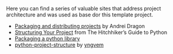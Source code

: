 Here you can find a series of valuable sites that address project architecture and was used as base dor this template project.

- [Packaging and distributing projects](https://packaging.python.org/en/latest/guides/distributing-packages-using-setuptools/#initial-fileshttps://packaging.python.org/guides/distributing-packages-using-setuptools/#setup-args) by Andrei Dragon
- [Structuring Your Project](https://docs.python-guide.org/writing/structure/) from The Hitchhiker’s Guide to Python
- [Packaging a python library](https://blog.ionelmc.ro/2014/05/25/python-packaging/)
- [python-project-structure](https://github.com/yngvem/python-project-structure) by [yngvem](https://github.com/yngvem)

